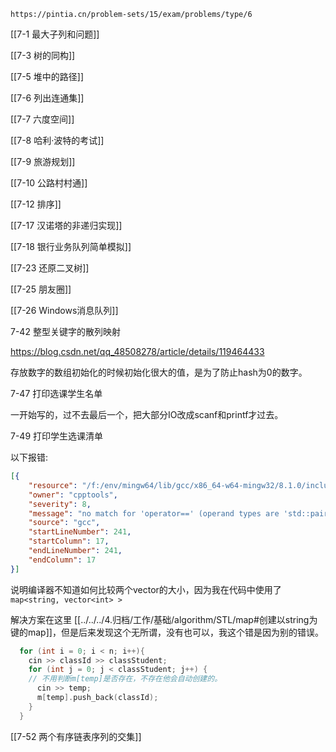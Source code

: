 
```ad-note
https://pintia.cn/problem-sets/15/exam/problems/type/6
```


[[7-1 最大子列和问题]]

[[7-3 树的同构]]

[[7-5 堆中的路径]]

[[7-6 列出连通集]]

[[7-7 六度空间]]

[[7-8 哈利·波特的考试]]

[[7-9 旅游规划]]

[[7-10 公路村村通]]

[[7-12 排序]]

[[7-17 汉诺塔的非递归实现]]

[[7-18 银行业务队列简单模拟]]

[[7-23 还原二叉树]]

[[7-25 朋友圈]]

[[7-26 Windows消息队列]]

7-42 整型关键字的散列映射

https://blog.csdn.net/qq_48508278/article/details/119464433

存放数字的数组初始化的时候初始化很大的值，是为了防止hash为0的数字。




7-47 打印选课学生名单

一开始写的，过不去最后一个，把大部分IO改成scanf和printf才过去。



7-49 打印学生选课清单

以下报错:

```json
[{
	"resource": "/f:/env/mingw64/lib/gcc/x86_64-w64-mingw32/8.1.0/include/c++/bits/predefined_ops.h",
	"owner": "cpptools",
	"severity": 8,
	"message": "no match for 'operator==' (operand types are 'std::pair<const std::__cxx11::basic_string<char>, std::vector<int> >' and 'const std::__cxx11::basic_string<char>')",
	"source": "gcc",
	"startLineNumber": 241,
	"startColumn": 17,
	"endLineNumber": 241,
	"endColumn": 17
}]
```

说明编译器不知道如何比较两个vector的大小，因为我在代码中使用了`map<string, vector<int> >`

解决方案在这里 [[../../../4.归档/工作/基础/algorithm/STL/map#创建以string为键的map]]，但是后来发现这个无所谓，没有也可以，我这个错是因为别的错误。

```cpp
  for (int i = 0; i < n; i++){
    cin >> classId >> classStudent;
    for (int j = 0; j < classStudent; j++) {
    // 不用判断m[temp]是否存在，不存在他会自动创建的。
      cin >> temp;
      m[temp].push_back(classId);
    }
  }
```


[[7-52 两个有序链表序列的交集]]

